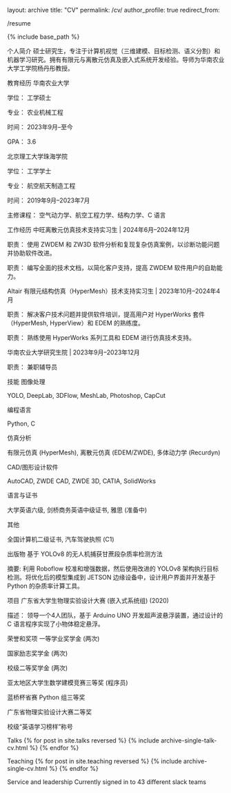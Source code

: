 layout: archive
title: "CV"
permalink: /cv/
author_profile: true
redirect_from:

/resume

{% include base_path %}

个人简介
硕士研究生，专注于计算机视觉（三维建模、目标检测、语义分割）和机器学习研究。拥有有限元与离散元仿真及嵌入式系统开发经验。导师为华南农业大学工学院杨丹彤教授。

教育经历
华南农业大学

学位： 工学硕士

专业： 农业机械工程

时间： 2023年9月–至今

GPA： 3.6

北京理工大学珠海学院

学位： 工学学士

专业： 航空航天制造工程

时间： 2019年9月–2023年7月

主修课程： 空气动力学、航空工程力学、结构力学、C 语言

工作经历
中旺离散元仿真技术支持实习生 | 2024年6月–2024年12月

职责： 使用 ZWDEM 和 ZW3D 软件分析和复现复杂仿真案例，以诊断功能问题并协助软件改进。

职责： 编写全面的技术文档，以简化客户支持，提高 ZWDEM 软件用户的自助能力。

Altair 有限元结构仿真（HyperMesh）技术支持实习生 | 2023年10月–2024年4月

职责： 解决客户技术问题并提供软件培训，提高用户对 HyperWorks 套件（HyperMesh, HyperView）和 EDEM 的熟练度。

职责： 熟练使用 HyperWorks 系列工具和 EDEM 进行仿真技术支持。

华南农业大学研究生院 | 2023年9月–2023年12月

职责： 兼职辅导员

技能
图像处理

YOLO, DeepLab, 3DFlow, MeshLab, Photoshop, CapCut

编程语言

Python, C

仿真分析

有限元仿真 (HyperMesh), 离散元仿真 (EDEM/ZWDE), 多体动力学 (Recurdyn)

CAD/图形设计软件

AutoCAD, ZWDE CAD, ZWDE 3D, CATIA, SolidWorks

语言与证书

大学英语六级, 剑桥商务英语中级证书, 雅思 (准备中)

其他

全国计算机二级证书, 汽车驾驶执照 (C1)

出版物
基于 YOLOv8 的无人机捕获甘蔗段杂质率检测方法

摘要: 利用 Roboflow 校准和增强数据，然后使用改进的 YOLOv8 架构执行目标检测。将优化后的模型集成到 JETSON 边缘设备中，设计用户界面并开发基于 Python 的杂质率计算工具。

项目
广东省大学生物理实验设计大赛 (嵌入式系统组) (2020)

描述： 领导一个4人团队，基于 Arduino UNO 开发超声波悬浮装置，通过设计的 C 语言程序实现了小物体稳定悬浮。

荣誉和奖项
一等学业奖学金 (两次)

国家励志奖学金 (两次)

校级二等奖学金 (两次)

亚太地区大学生数学建模竞赛三等奖 (程序员)

蓝桥杯省赛 Python 组三等奖

广东省物理实验设计大赛二等奖

校级“英语学习榜样”称号

Talks
{% for post in site.talks reversed %}
{% include archive-single-talk-cv.html  %}
{% endfor %}

Teaching
{% for post in site.teaching reversed %}
{% include archive-single-cv.html %}
{% endfor %}

Service and leadership
Currently signed in to 43 different slack teams
